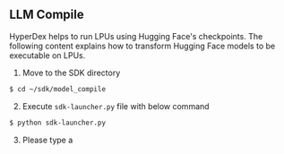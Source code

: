 ## LLM Compile

HyperDex helps to run LPUs using Hugging Face's checkpoints. The following content explains how to transform Hugging Face models to be executable on LPUs.

1. Move to the SDK directory
```bash
$ cd ~/sdk/model_compile
```

2. Execute `sdk-launcher.py` file with below command
```bash
$ python sdk-launcher.py
```

3. Please type a 